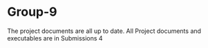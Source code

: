 Group-9
=======
The project documents are all up to date. 
All Project documents and executables are in Submissions 4
